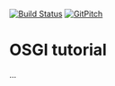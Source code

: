 [![Build Status](https://travis-ci.org/fractus-io/osgi-tutorial.svg?branch=master)](https://travis-ci.org/fractus-io)
[![GitPitch](https://gitpitch.com/assets/badge.svg)](https://gitpitch.com/fractus-io/osgi-tutorial/master?grs=github&t=white)

# OSGI tutorial

...



